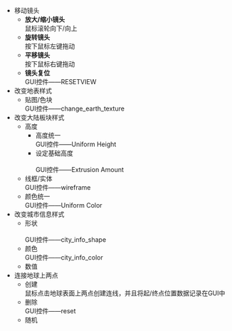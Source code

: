 * 移动镜头
	* **放大/缩小镜头**<br>
	鼠标滚轮向下/向上
	* **旋转镜头**<br>
	按下鼠标左键拖动
	* **平移镜头**<br>
	按下鼠标右键拖动
	* **镜头复位**<br>
	GUI控件——RESETVIEW
* 改变地表样式
	* 贴图/色块<br>
	GUI控件——change_earth_texture
* 改变大陆板块样式
	* 高度
		* 高度统一<br>
		GUI控件——Uniform Height
		* 设定基础高度<br>	
		GUI控件——Extrusion Amount
	* 线框/实体<br>
	GUI控件——wireframe	
	* 颜色统一<br>
	GUI控件——Uniform Color
* 改变城市信息样式
	* 形状<br>	
	GUI控件——city_info_shape
	* 颜色<br>
	GUI控件——city_info_color
	* 数值
* 连接地球上两点
	* 创建<br>
	鼠标点击地球表面上两点创建连线，并且将起/终点位置数据记录在GUI中
	* 删除<br>
	GUI控件——reset
	* 随机<br>
